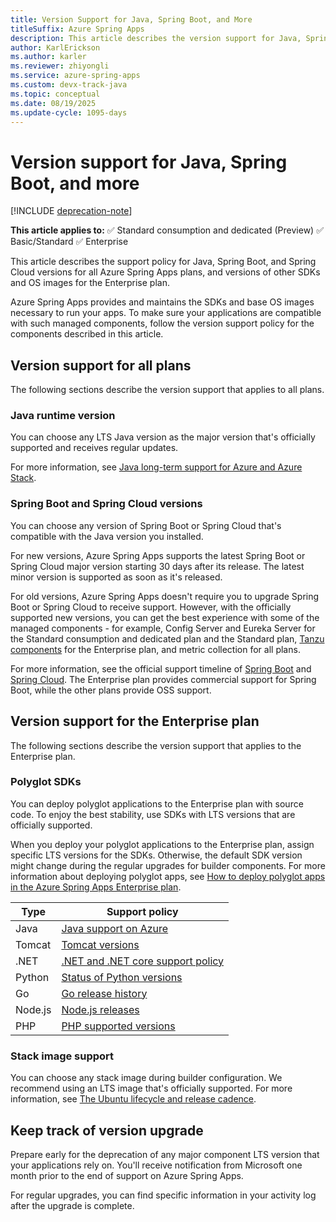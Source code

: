 ```yaml
---
title: Version Support for Java, Spring Boot, and More
titleSuffix: Azure Spring Apps
description: This article describes the version support for Java, Spring Boot, and Spring Cloud, and the customer responsibilities when developing Azure Spring Apps.
author: KarlErickson
ms.author: karler
ms.reviewer: zhiyongli
ms.service: azure-spring-apps
ms.custom: devx-track-java
ms.topic: conceptual
ms.date: 08/19/2025
ms.update-cycle: 1095-days
---
```


# Version support for Java, Spring Boot, and more

[!INCLUDE [deprecation-note](../includes/deprecation-note.md)]

**This article applies to:** ✅ Standard consumption and dedicated (Preview) ✅ Basic/Standard ✅ Enterprise

This article describes the support policy for Java, Spring Boot, and Spring Cloud versions for all Azure Spring Apps plans, and versions of other SDKs and OS images for the Enterprise plan.

Azure Spring Apps provides and maintains the SDKs and base OS images necessary to run your apps. To make sure your applications are compatible with such managed components, follow the version support policy for the components described in this article.

## Version support for all plans

The following sections describe the version support that applies to all plans.

### Java runtime version

You can choose any LTS Java version as the major version that's officially supported and receives regular updates.

For more information, see [Java long-term support for Azure and Azure Stack](/azure/developer/java/fundamentals/java-support-on-azure).

### Spring Boot and Spring Cloud versions

You can choose any version of Spring Boot or Spring Cloud that's compatible with the Java version you installed.

For new versions, Azure Spring Apps supports the latest Spring Boot or Spring Cloud major version starting 30 days after its release. The latest minor version is supported as soon as it's released.

For old versions, Azure Spring Apps doesn't require you to upgrade Spring Boot or Spring Cloud to receive support. However, with the officially supported new versions, you can get the best experience with some of the managed components - for example, Config Server and Eureka Server for the Standard consumption and dedicated plan and the Standard plan, [Tanzu components](../enterprise/vmware-tanzu-components.md) for the Enterprise plan, and metric collection for all plans.

For more information, see the official support timeline of [Spring Boot](https://spring.io/projects/spring-boot#support) and [Spring Cloud](https://spring.io/projects/spring-cloud#overview). The Enterprise plan provides commercial support for Spring Boot, while the other plans provide OSS support.

## Version support for the Enterprise plan

The following sections describe the version support that applies to the Enterprise plan.

### Polyglot SDKs

You can deploy polyglot applications to the Enterprise plan with source code. To enjoy the best stability, use SDKs with LTS versions that are officially supported.

When you deploy your polyglot applications to the Enterprise plan, assign specific LTS versions for the SDKs. Otherwise, the default SDK version might change during the regular upgrades for builder components. For more information about deploying polyglot apps, see [How to deploy polyglot apps in the Azure Spring Apps Enterprise plan](../enterprise/how-to-enterprise-deploy-polyglot-apps.md).

| Type   | Support policy                                                                                        |
|--------|-------------------------------------------------------------------------------------------------------|
| Java   | [Java support on Azure](/azure/developer/java/fundamentals/java-support-on-azure)                     |
| Tomcat | [Tomcat versions](https://tomcat.apache.org/whichversion.html)                                        |
| .NET   | [.NET and .NET core support policy](https://dotnet.microsoft.com/platform/support/policy/dotnet-core) |
| Python | [Status of Python versions](https://devguide.python.org/versions/)                                    |
| Go     | [Go release history](https://go.dev/doc/devel/release)                                                |
| Node.js | [Node.js releases](https://nodejs.org/en/about/previous-releases/)                                     |
| PHP    | [PHP supported versions](https://www.php.net/supported-versions.php)                                  |

### Stack image support

You can choose any stack image during builder configuration. We recommend using an LTS image that's officially supported. For more information, see [The Ubuntu lifecycle and release cadence](https://ubuntu.com/about/release-cycle#ubuntu).

## Keep track of version upgrade

Prepare early for the deprecation of any major component LTS version that your applications rely on. You'll receive notification from Microsoft one month prior to the end of support on Azure Spring Apps.

For regular upgrades, you can find specific information in your activity log after the upgrade is complete.
